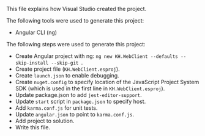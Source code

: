 This file explains how Visual Studio created the project.

The following tools were used to generate this project:
- Angular CLI (ng)

The following steps were used to generate this project:
- Create Angular project with ng: `ng new KH.WebClient --defaults --skip-install --skip-git `.
- Create project file (`KH.WebClient.esproj`).
- Create `launch.json` to enable debugging.
- Create `nuget.config` to specify location of the JavaScript Project System SDK (which is used in the first line in `KH.WebClient.esproj`).
- Update package.json to add `jest-editor-support`.
- Update `start` script in `package.json` to specify host.
- Add `karma.conf.js` for unit tests.
- Update `angular.json` to point to `karma.conf.js`.
- Add project to solution.
- Write this file.
